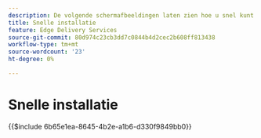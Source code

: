 ```yaml
---
description: De volgende schermafbeeldingen laten zien hoe u snel kunt configureren om inhoud te leveren. De essentiële instellingen worden gemarkeerd met een rode cirkel.
title: Snelle installatie
feature: Edge Delivery Services
source-git-commit: 80d974c23cb3dd7c0844b4d2cec2b608ff813438
workflow-type: tm+mt
source-wordcount: '23'
ht-degree: 0%

---
```


# Snelle installatie

{{$include 6b65e1ea-8645-4b2e-a1b6-d330f9849bb0}}
